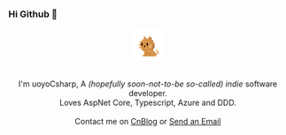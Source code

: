 ### Hi Github 👋

<p align="center">
  <img src="https://github.com/uoyoCsharp/uoyoCsharp/blob/master/pic/mycat.gif?raw=true" width="58px">
  <br><br>
  <samp>
    <p align="center">
    I'm uoyoCsharp, A 
    <em>(hopefully soon-not-to-be so-called) indie</em> software developer.
    <br>
    Loves AspNet Core, Typescript, Azure and DDD.
     <br>
     <br>
     Contact me on <a href="https://www.cnblogs.com/uoyo/">CnBlog</a> or 
     <a href="mailto:344481481@qq.com">Send an Email</a>
    </p>
  </samp>
</p>
